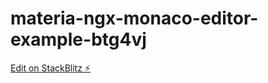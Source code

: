 # materia-ngx-monaco-editor-example-btg4vj

[Edit on StackBlitz ⚡️](https://stackblitz.com/edit/materia-ngx-monaco-editor-example-btg4vj)